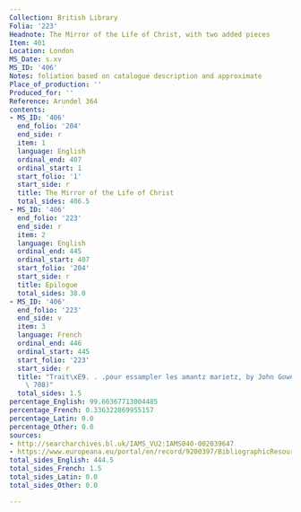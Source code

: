 ```yaml
---
Collection: British Library
Folia: '223'
Headnote: The Mirror of the Life of Christ, with two added pieces
Item: 401
Location: London
MS_Date: s.xv
MS_ID: '406'
Notes: foliation based on catalogue description and approximate
Place_of_production: ''
Produced_for: ''
Reference: Arundel 364
contents:
- MS_ID: '406'
  end_folio: '204'
  end_side: r
  item: 1
  language: English
  ordinal_end: 407
  ordinal_start: 1
  start_folio: '1'
  start_side: r
  title: The Mirror of the Life of Christ
  total_sides: 406.5
- MS_ID: '406'
  end_folio: '223'
  end_side: r
  item: 2
  language: English
  ordinal_end: 445
  ordinal_start: 407
  start_folio: '204'
  start_side: r
  title: Epilogue
  total_sides: 38.0
- MS_ID: '406'
  end_folio: '223'
  end_side: v
  item: 3
  language: French
  ordinal_end: 446
  ordinal_start: 445
  start_folio: '223'
  start_side: r
  title: "Trait\xE9. . .pour essampler les amantz marietz, by John Gower (Dean no.\
    \ 708)"
  total_sides: 1.5
percentage_English: 99.66367713004485
percentage_French: 0.336322869955157
percentage_Latin: 0.0
percentage_Other: 0.0
sources:
- http://searcharchives.bl.uk/IAMS_VU2:IAMS040-002039647
- https://www.europeana.eu/portal/en/record/9200397/BibliographicResource_3000126279009.html
total_sides_English: 444.5
total_sides_French: 1.5
total_sides_Latin: 0.0
total_sides_Other: 0.0

---
```

